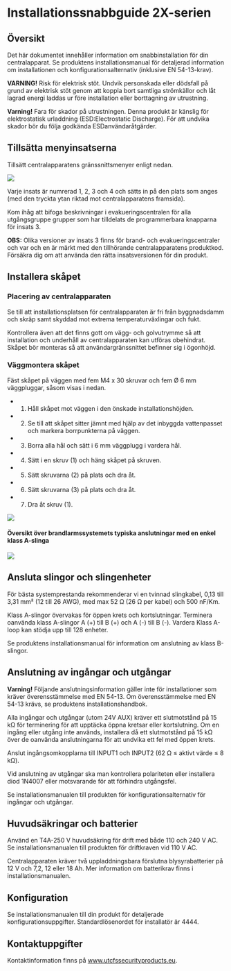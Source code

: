 # Installationssnabbguide 2X-serien

## **Översikt**

Det här dokumentet innehåller information om snabbinstallation för din centralapparat. Se produktens installationsmanual för detaljerad information om installationen och konfigurationsalternativ (inklusive EN 54-13-krav).

**VARNING!** Risk för elektrisk stöt. Undvik personskada eller dödsfall på grund av elektrisk stöt genom att koppla bort samtliga strömkällor och låt lagrad energi laddas ur före installation eller borttagning av utrustning.

**Varning!** Fara för skador på utrustningen. Denna produkt är känslig för elektrostatisk urladdning (ESD:Electrostatic Discharge). För att undvika skador bör du följa godkända ESDanvändaråtgärder.

## **Tillsätta menyinsatserna**

Tillsätt centralapparatens gränssnittsmenyer enligt nedan.

![](_page_0_Picture_8.jpeg)

Varje insats är numrerad 1, 2, 3 och 4 och sätts in på den plats som anges (med den tryckta ytan riktad mot centralapparatens framsida).

Kom ihåg att bifoga beskrivningar i evakueringscentralen för alla utgångsgruppe grupper som har tilldelats de programmerbara knapparna för insats 3.

**OBS:** Olika versioner av insats 3 finns för brand- och evakueringscentraler och var och en är märkt med den tillhörande centralapparatens produktkod. Försäkra dig om att använda den rätta insatsversionen för din produkt.

## **Installera skåpet**

### **Placering av centralapparaten**

Se till att installationsplatsen för centralapparaten är fri från byggnadsdamm och skräp samt skyddad mot extrema temperaturväxlingar och fukt.

Kontrollera även att det finns gott om vägg- och golvutrymme så att installation och underhåll av centralapparaten kan utföras obehindrat. Skåpet bör monteras så att användargränssnittet befinner sig i ögonhöjd.

### **Väggmontera skåpet**

Fäst skåpet på väggen med fem M4 x 30 skruvar och fem Ø 6 mm väggpluggar, såsom visas i nedan.

- 1. Håll skåpet mot väggen i den önskade installationshöjden.
- 2. Se till att skåpet sitter jämnt med hjälp av det inbyggda vattenpasset och markera borrpunkterna på väggen.
- 3. Borra alla hål och sätt i 6 mm väggplugg i vardera hål.
- 4. Sätt i en skruv (1) och häng skåpet på skruven.
- 5. Sätt skruvarna (2) på plats och dra åt.
- 6. Sätt skruvarna (3) på plats och dra åt.
- 7. Dra åt skruv (1).

![](_page_0_Figure_25.jpeg)

#### **Översikt över brandlarmssystemets typiska anslutningar med en enkel klass A-slinga**

![](_page_1_Figure_1.jpeg)

## **Ansluta slingor och slingenheter**

För bästa systemprestanda rekommenderar vi en tvinnad slingkabel, 0,13 till 3,31 mm² (12 till 26 AWG), med max 52 Ω (26 Ω per kabel) och 500 nF/Km.

Klass A-slingor övervakas för öppen krets och kortslutningar. Terminera oanvända klass A-slingor A (+) till B (+) och A (-) till B (-). Vardera Klass A-loop kan stödja upp till 128 enheter.

Se produktens installationsmanual för information om anslutning av klass B-slingor.

## **Anslutning av ingångar och utgångar**

**Varning!** Följande anslutningsinformation gäller inte för installationer som kräver överensstämmelse med EN 54-13. Om överensstämmelse med EN 54-13 krävs, se produktens installationshandbok.

Alla ingångar och utgångar (utom 24V AUX) kräver ett slutmotstånd på 15 kΩ för terminering för att upptäcka öppna kretsar eller kortslutning. Om en ingång eller utgång inte används, installera då ett slutmotstånd på 15 kΩ över de oanvända anslutningarna för att undvika ett fel med öppen krets.

Anslut ingångsomkopplarna till INPUT1 och INPUT2 (62 Ω ≤ aktivt värde ≤ 8 kΩ).

Vid anslutning av utgångar ska man kontrollera polariteten eller installera diod 1N4007 eller motsvarande för att förhindra utgångsfel.

Se installationsmanualen till produkten för konfigurationsalternativ för ingångar och utgångar.

## **Huvudsäkringar och batterier**

Använd en T4A-250 V huvudsäkring för drift med både 110 och 240 V AC. Se installationsmanualen till produkten för driftkraven vid 110 V AC.

Centralapparaten kräver två uppladdningsbara förslutna blysyrabatterier på 12 V och 7,2, 12 eller 18 Ah. Mer information om batterikrav finns i installationsmanualen.

## **Konfiguration**

Se installationsmanualen till din produkt för detaljerade konfigurationsuppgifter. Standardlösenordet för installatör är 4444.

## **Kontaktuppgifter**

Kontaktinformation finns på www.utcfssecurityproducts.eu.